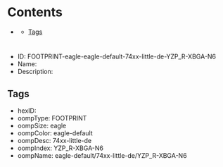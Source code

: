 



Contents
========

* [](#)
	* [Tags](#tags)

# 

- ID: FOOTPRINT-eagle-eagle-default-74xx-little-de-YZP_R-XBGA-N6
- Name: 
- Description: 

## Tags

- hexID: 
- oompType: FOOTPRINT
- oompSize: eagle
- oompColor: eagle-default
- oompDesc: 74xx-little-de
- oompIndex: YZP_R-XBGA-N6
- oompName: eagle-default/74xx-little-de/YZP_R-XBGA-N6

